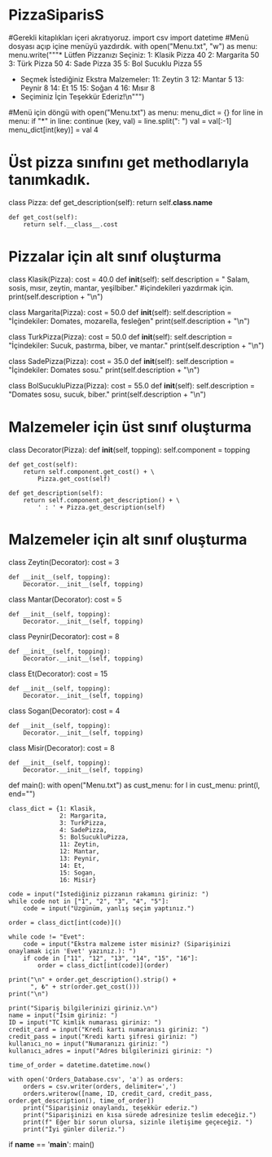 # PizzaSiparisS
#Gerekli kitaplıkları içeri akratıyoruz.
import csv
import datetime
#Menü dosyası açıp içine menüyü yazdırdık.
with open("Menu.txt", "w") as menu:
    menu.write("""* Lütfen Pizzanızı Seçiniz:
1: Klasik Pizza      40
2: Margarita         50
3: Türk Pizza        50
4: Sade Pizza        35
5: Bol Sucuklu Pizza 55
* Seçmek İstediğiniz Ekstra Malzemeler:
11: Zeytin     3
12: Mantar     5
13: Peynir     8
14: Et         15
15: Soğan      4
16: Mısır      8
* Seçiminiz İçin Teşekkür Ederiz!\n""")

#Menü için döngü
with open("Menu.txt") as menu:
    menu_dict = {}
    for line in menu:
        if "*" in line:
            continue
        (key, val) = line.split(": ")
        val = val[:-1]
        menu_dict[int(key)] = val
4

# Üst pizza sınıfını get methodlarıyla tanımkadık.
class Pizza:
    def get_description(self):
        return self.__class__.__name__

    def get_cost(self):
        return self.__class__.cost


# Pizzalar için alt sınıf oluşturma
class Klasik(Pizza):
    cost = 40.0
    def __init__(self):
        self.description = " Salam, sosis, mısır, zeytin, mantar, yeşilbiber." #içindekileri yazdırmak için.
        print(self.description + "\n")

class Margarita(Pizza):
    cost = 50.0
    def __init__(self):
        self.description = "İçindekiler: Domates, mozarella, fesleğen"
        print(self.description + "\n")

class TurkPizza(Pizza):
    cost = 50.0
    def __init__(self):
        self.description = "İçindekiler: Sucuk, pastırma, biber, ve mantar."
        print(self.description + "\n")

class SadePizza(Pizza):
    cost = 35.0
    def __init__(self):
        self.description = "İçindekiler: Domates sosu."
        print(self.description + "\n")

class BolSucukluPizza(Pizza):
    cost = 55.0
    def __init__(self):
        self.description = "Domates sosu, sucuk, biber."
        print(self.description + "\n")


# Malzemeler için üst sınıf oluşturma
class Decorator(Pizza):
    def __init__(self, topping):
        self.component = topping

    def get_cost(self):
        return self.component.get_cost() + \
            Pizza.get_cost(self)

    def get_description(self):
        return self.component.get_description() + \
            ' : ' + Pizza.get_description(self)


# Malzemeler için alt sınıf oluşturma
class Zeytin(Decorator):
    cost = 3

    def __init__(self, topping):
        Decorator.__init__(self, topping)

class Mantar(Decorator):
    cost = 5

    def __init__(self, topping):
        Decorator.__init__(self, topping)

class Peynir(Decorator):
    cost = 8

    def __init__(self, topping):
        Decorator.__init__(self, topping)


class Et(Decorator):
    cost = 15

    def __init__(self, topping):
        Decorator.__init__(self, topping)


class Sogan(Decorator):
    cost = 4

    def __init__(self, topping):
        Decorator.__init__(self, topping)


class Misir(Decorator):
    cost = 8

    def __init__(self, topping):
        Decorator.__init__(self, topping)


def main():
    with open("Menu.txt") as cust_menu:
        for l in cust_menu:
            print(l, end="")

    class_dict = {1: Klasik,
                  2: Margarita,
                  3: TurkPizza,
                  4: SadePizza,
                  5: BolSucukluPizza,
                  11: Zeytin,
                  12: Mantar,
                  13: Peynir,
                  14: Et,
                  15: Sogan,
                  16: Misir}

    code = input("İstediğiniz pizzanın rakamını giriniz: ")
    while code not in ["1", "2", "3", "4", "5"]:
        code = input("Üzgünüm, yanlış seçim yaptınız.")

    order = class_dict[int(code)]()

    while code != "Evet":
        code = input("Ekstra malzeme ister misiniz? (Siparişinizi onaylamak için 'Evet' yazınız.): ")
        if code in ["11", "12", "13", "14", "15", "16"]:
            order = class_dict[int(code)](order)

    print("\n" + order.get_description().strip() +
          ", ₺" + str(order.get_cost()))
    print("\n")

    print("Sipariş bilgilerinizi giriniz.\n")
    name = input("İsim giriniz: ")
    ID = input("TC kimlik numarası giriniz: ")
    credit_card = input("Kredi kartı numaranısı giriniz: ")
    credit_pass = input("Kredi kartı şifresi giriniz: ")
    kullanıcı_no = input("Numaranızı giriniz: ")
    kullanıcı_adres = input("Adres bilgilerinizi giriniz: ")

    time_of_order = datetime.datetime.now()

    with open('Orders_Database.csv', 'a') as orders:
        orders = csv.writer(orders, delimiter=',')
        orders.writerow([name, ID, credit_card, credit_pass, order.get_description(), time_of_order])
        print("Siparişiniz onaylandı, teşekkür ederiz.")
        print("Siparişinizi en kısa sürede adresinize teslim edeceğiz.")
        print(f" Eğer bir sorun olursa, sizinle iletişime geçeceğiz. ")
        print("İyi günler dileriz.")

if __name__ == '__main__':
    main()
